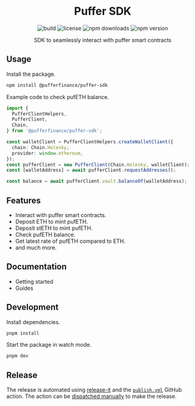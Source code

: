 <div align="center">
  <h1>Puffer SDK</h1>

  <img alt="build" src="https://github.com/pufferfinance/puffer-sdk/actions/workflows/build-and-test.yml/badge.svg?branch=main" />
  <img alt="license" src="https://img.shields.io/github/license/pufferfinance/puffer-sdk?color=limegreen" />
  <img alt="npm downloads" src="https://img.shields.io/npm/dm/@pufferfinance/puffer-sdk?color=limegreen&logo=npm" />
  <img alt="npm version" src="https://img.shields.io/npm/v/@pufferfinance/puffer-sdk?label=version&logo=npm" />
  <!-- TODO: ADD COVERAGE BADGE -->
  
  <p>SDK to seamlessly interact with puffer smart contracts<p>
</div>

## Usage

Install the package.

```sh
npm install @pufferfinance/puffer-sdk
```

Example code to check pufETH balance.

```ts
import {
  PufferClientHelpers,
  PufferClient,
  Chain,
} from '@pufferfinance/puffer-sdk';

const walletClient = PufferClientHelpers.createWalletClient({
  chain: Chain.Holesky,
  provider: window.ethereum,
});
const pufferClient = new PufferClient(Chain.Holesky, walletClient);
const [walletAddress] = await pufferClient.requestAddresses();

const balance = await pufferClient.vault.balanceOf(walletAddress);
```

## Features

- Interact with puffer smart contracts.
- Deposit ETH to mint pufETH.
- Deposit stETH to mint pufETH.
- Check pufETH balance.
- Get latest rate of pufETH compared to ETH.
- and much more.

## Documentation

- Getting started
- Guides

## Development

Install dependencies.

```sh
pnpm install
```

Start the package in watch mode.

```sh
pnpm dev
```

## Release

The release is automated using [release-it](https://github.com/release-it/release-it) and the [`publish.yml`](./.github/workflows/publish.yml) GitHub action. The action can be [dispatched manually](https://github.com/PufferFinance/puffer-sdk/actions/workflows/publish.yml) to make the release.
